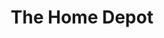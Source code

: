 ---
title: "The Home Depot"
url: /alexandria/the-home-depot-little-river-turnpike/
shop: Baumarkt
---